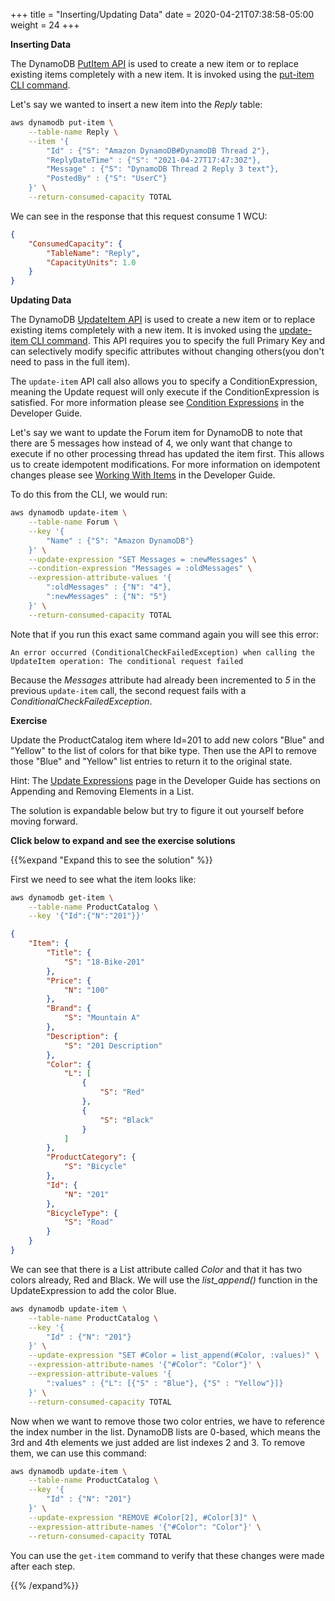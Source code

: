 +++
title = "Inserting/Updating Data"
date = 2020-04-21T07:38:58-05:00
weight = 24
+++

**Inserting Data**

The DynamoDB [PutItem API](https://docs.aws.amazon.com/amazondynamodb/latest/APIReference/API_PutItem.html) is used to create a new item or to replace existing items completely with a new item.  It is invoked using the [put-item CLI command](https://docs.aws.amazon.com/cli/latest/reference/dynamodb/put-item.html).

Let's say we wanted to insert a new item into the *Reply* table:

```bash
aws dynamodb put-item \
    --table-name Reply \
    --item '{
        "Id" : {"S": "Amazon DynamoDB#DynamoDB Thread 2"},
        "ReplyDateTime" : {"S": "2021-04-27T17:47:30Z"},
        "Message" : {"S": "DynamoDB Thread 2 Reply 3 text"},
        "PostedBy" : {"S": "UserC"}
    }' \
    --return-consumed-capacity TOTAL
```

We can see in the response that this request consume 1 WCU:

```json
{
    "ConsumedCapacity": {
        "TableName": "Reply",
        "CapacityUnits": 1.0
    }
}
```

**Updating Data**

The DynamoDB [UpdateItem API](https://docs.aws.amazon.com/amazondynamodb/latest/APIReference/API_UpdateItem.html) is used to create a new item or to replace existing items completely with a new item.  It is invoked using the [update-item CLI command](https://docs.aws.amazon.com/cli/latest/reference/dynamodb/update-item.html).  This API requires you to specify the full Primary Key and can selectively modify specific attributes without changing others(you don't need to pass in the full item).

The `update-item` API call also allows you to specify a ConditionExpression, meaning the Update request will only execute if the ConditionExpression is satisfied.  For more information please see [Condition Expressions](https://docs.aws.amazon.com/amazondynamodb/latest/developerguide/Expressions.ConditionExpressions.html) in the Developer Guide.

Let's say we want to update the Forum item for DynamoDB to note that there are 5 messages how instead of 4, we only want that change to execute if no other processing thread has updated the item first. This allows us to create idempotent modifications. For more information on idempotent changes please see [Working With Items](https://docs.aws.amazon.com/amazondynamodb/latest/developerguide/WorkingWithItems.html#WorkingWithItems.ConditionalUpdate) in the Developer Guide.

To do this from the CLI, we would run:

```bash
aws dynamodb update-item \
    --table-name Forum \
    --key '{
        "Name" : {"S": "Amazon DynamoDB"}
    }' \
    --update-expression "SET Messages = :newMessages" \
    --condition-expression "Messages = :oldMessages" \
    --expression-attribute-values '{
        ":oldMessages" : {"N": "4"},
        ":newMessages" : {"N": "5"}
    }' \
    --return-consumed-capacity TOTAL
```

Note that if you run this exact same command again you will see this error:

```
An error occurred (ConditionalCheckFailedException) when calling the UpdateItem operation: The conditional request failed
```

Because the *Messages* attribute had already been incremented to *5* in the previous `update-item` call, the second request fails with a *ConditionalCheckFailedException*.

**Exercise**

Update the ProductCatalog item where Id=201 to add new colors "Blue" and "Yellow" to the list of colors for that bike type.  Then use the API to remove those "Blue" and "Yellow" list entries to return it to the original state.

Hint: The [Update Expressions](https://docs.aws.amazon.com/amazondynamodb/latest/developerguide/Expressions.UpdateExpressions.html) page in the Developer Guide has sections on Appending and Removing Elements in a List.

The solution is expandable below but try to figure it out yourself before moving forward.

**Click below to expand and see the exercise solutions**

{{%expand "Expand this to see the solution" %}}

First we need to see what the item looks like:

```bash
aws dynamodb get-item \
    --table-name ProductCatalog \
    --key '{"Id":{"N":"201"}}'
```

```json
{
    "Item": {
        "Title": {
            "S": "18-Bike-201"
        },
        "Price": {
            "N": "100"
        },
        "Brand": {
            "S": "Mountain A"
        },
        "Description": {
            "S": "201 Description"
        },
        "Color": {
            "L": [
                {
                    "S": "Red"
                },
                {
                    "S": "Black"
                }
            ]
        },
        "ProductCategory": {
            "S": "Bicycle"
        },
        "Id": {
            "N": "201"
        },
        "BicycleType": {
            "S": "Road"
        }
    }
}
```

We can see that there is a List attribute called *Color* and that it has two colors already, Red and Black.  We will use the *list_append()* function in the UpdateExpression to add the color Blue.

```bash
aws dynamodb update-item \
    --table-name ProductCatalog \
    --key '{
        "Id" : {"N": "201"}
    }' \
    --update-expression "SET #Color = list_append(#Color, :values)" \
    --expression-attribute-names '{"#Color": "Color"}' \
    --expression-attribute-values '{
        ":values" : {"L": [{"S" : "Blue"}, {"S" : "Yellow"}]}
    }' \
    --return-consumed-capacity TOTAL
```

Now when we want to remove those two color entries, we have to reference the index number in the list. DynamoDB lists are 0-based, which means the 3rd and 4th elements we just added are list indexes 2 and 3.  To remove them, we can use this command:

```bash
aws dynamodb update-item \
    --table-name ProductCatalog \
    --key '{
        "Id" : {"N": "201"}
    }' \
    --update-expression "REMOVE #Color[2], #Color[3]" \
    --expression-attribute-names '{"#Color": "Color"}' \
    --return-consumed-capacity TOTAL
```

You can use the `get-item` command to verify that these changes were made after each step.

{{% /expand%}}
